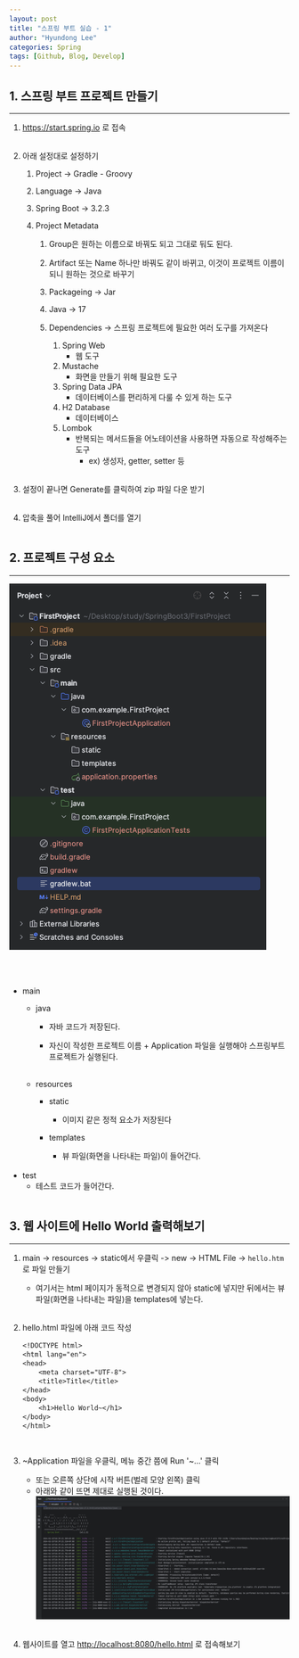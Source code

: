 ```yaml
---
layout: post
title: "스프링 부트 실습 - 1"
author: "Hyundong Lee"
categories: Spring
tags: [Github, Blog, Develop]
---
```


## 1. 스프링 부트 프로젝트 만들기
<hr/>

1. <https://start.spring.io> 로 접속
<br/><br/>

2. 아래 설정대로 설정하기
	1. Project -> Gradle - Groovy
    
	2. Language -> Java
    
    3. Spring Boot -> 3.2.3
    
    4. Project Metadata
		1. Group은 원하는 이름으로 바꿔도 되고 그대로 둬도 된다.

		2. Artifact 또는 Name 하나만 바꿔도 같이 바뀌고, 이것이 프로젝트 이름이 되니 원하는 것으로 바꾸기

		3. Packageing -> Jar
		
        4. Java -> 17

        5. Dependencies -> 스프링 프로젝트에 필요한 여러 도구를 가져온다
			1. Spring Web
				* 웹 도구
			2. Mustache
				* 화면을 만들기 위해 필요한 도구
			3. Spring Data JPA
				* 데이터베이스를 편리하게 다룰 수 있게 하는 도구
			4. H2 Database
				* 데이터베이스
			5. Lombok
				* 반복되는 메서드들을 어노테이션을 사용하면 자동으로 작성해주는 도구
					* ex) 생성자, getter, setter 등
<br/><br/>

3. 설정이 끝나면 Generate를 클릭하여 zip 파일 다운 받기
<br/><br/>

4. 압축을 풀어 IntelliJ에서 폴더를 열기
<br/><br/>

## 2. 프로젝트 구성 요소
<hr/>

![Image Alt element](/assets/img/for_post/spring_project_element.JPG)

<br/><br/>
* main
	* java
		* 자바 코드가 저장된다.
		 
		* 자신이 작성한 프로젝트 이름 + Application 파일을 실행해야 스프링부트 프로젝트가 실행된다.
	<br/><br/>

	* resources
		* static
			* 이미지 같은 정적 요소가 저장된다
		 
		* templates
			* 뷰 파일(화면을 나타내는 파일)이 들어간다.
 <br/><br/>
* test
	* 테스트 코드가 들어간다.
<br/><br/>

## 3. 웹 사이트에 Hello World 출력해보기
<hr/>

1. main -> resources -> static에서 우클릭 -> new -> HTML File -> `hello.htm`로 파일 만들기
	* 여기서는 html 페이지가 동적으로 변경되지 않아 static에 넣지만 뒤에서는 뷰 파일(화면을 나타내는 파일)을 templates에 넣는다.
    <br/><br/>

2. hello.html 파일에 아래 코드 작성
    ```
    <!DOCTYPE html>  
    <html lang="en">  
    <head>  
        <meta charset="UTF-8">  
        <title>Title</title>  
    </head>  
    <body>  
        <h1>Hello World~</h1>  
    </body>  
    </html>
    ```
<br/>

3. ~Application 파일을 우클릭, 메뉴 중간 쯤에 Run '~...' 클릭
	* 또는 오른쪽 상단에 시작 버튼(벌레 모양 왼쪽) 클릭
    * 아래와 같이 뜨면 제대로 실행된 것이다.
    ![Image Alt console](/assets/img/for_post/spring_run_console.JPG)
<br/><br/>

4. 웹사이트를 열고 <http://localhost:8080/hello.html> 로 접속해보기